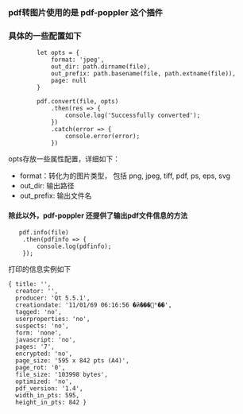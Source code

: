 ### pdf转图片使用的是 pdf-poppler 这个插件
### 具体的一些配置如下
```
        let opts = {
            format: 'jpeg',
            out_dir: path.dirname(file),
            out_prefix: path.basename(file, path.extname(file)),
            page: null
        }
         
        pdf.convert(file, opts)
            .then(res => {
                console.log('Successfully converted');
            })
            .catch(error => {
                console.error(error);
            })
```
opts存放一些属性配置，详细如下：
- format：转化为的图片类型， 包括 png, jpeg, tiff, pdf, ps, eps, svg
- out_dir: 输出路径
- out_prefix: 输出文件名

#### 除此以外，pdf-poppler 还提供了输出pdf文件信息的方法
```
   pdf.info(file)
    .then(pdfinfo => {
        console.log(pdfinfo);
    });
```

打印的信息实例如下

```
{ title: '',
  creator: '',
  producer: 'Qt 5.5.1',
  creationdate: '11/01/69 06:16:56 �й���׼ʱ��',
  tagged: 'no',
  userproperties: 'no',
  suspects: 'no',
  form: 'none',
  javascript: 'no',
  pages: '7',
  encrypted: 'no',
  page_size: '595 x 842 pts (A4)',
  page_rot: '0',
  file_size: '103998 bytes',
  optimized: 'no',
  pdf_version: '1.4',
  width_in_pts: 595,
  height_in_pts: 842 }
```